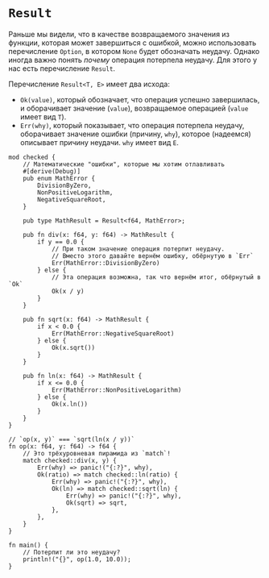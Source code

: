 # `Result`

Раньше мы видели, что в качестве возвращаемого значения из 
функции, которая может завершиться с ошибкой, можно использовать 
перечисление `Option`, в котором `None` 
будет обозначать неудачу. Однако иногда важно понять 
*почему* операция потерпела неудачу. Для этого у нас есть 
перечисление `Result`.

Перечисление `Result<T, E>` имеет два исхода:

- `Ok(value)`, который обозначает, что операция успешно завершилась, и оборачивает значение (`value`), возвращаемое операцией (`value` имеет вид `T`).
- `Err(why)`, который показывает, что операция потерпела неудачу, оборачивает значение ошибки (причину, `why`), которое (надеемся) описывает причину неудачи. `why` имеет вид `E`.

```rust,editable,ignore,mdbook-runnable
mod checked {
    // Математические "ошибки", которые мы хотим отлавливать
    #[derive(Debug)]
    pub enum MathError {
        DivisionByZero,
        NonPositiveLogarithm,
        NegativeSquareRoot,
    }

    pub type MathResult = Result<f64, MathError>;

    pub fn div(x: f64, y: f64) -> MathResult {
        if y == 0.0 {
            // При таком значение операция потерпит неудачу.
            // Вместо этого давайте вернём ошибку, обёрнутую в `Err`
            Err(MathError::DivisionByZero)
        } else {
            // Эта операция возможна, так что вернём итог, обёрнутый в `Ok`
            Ok(x / y)
        }
    }

    pub fn sqrt(x: f64) -> MathResult {
        if x < 0.0 {
            Err(MathError::NegativeSquareRoot)
        } else {
            Ok(x.sqrt())
        }
    }

    pub fn ln(x: f64) -> MathResult {
        if x <= 0.0 {
            Err(MathError::NonPositiveLogarithm)
        } else {
            Ok(x.ln())
        }
    }
}

// `op(x, y)` === `sqrt(ln(x / y))`
fn op(x: f64, y: f64) -> f64 {
    // Это трёхуровневая пирамида из `match`!
    match checked::div(x, y) {
        Err(why) => panic!("{:?}", why),
        Ok(ratio) => match checked::ln(ratio) {
            Err(why) => panic!("{:?}", why),
            Ok(ln) => match checked::sqrt(ln) {
                Err(why) => panic!("{:?}", why),
                Ok(sqrt) => sqrt,
            },
        },
    }
}

fn main() {
    // Потерпит ли это неудачу?
    println!("{}", op(1.0, 10.0));
}
```
